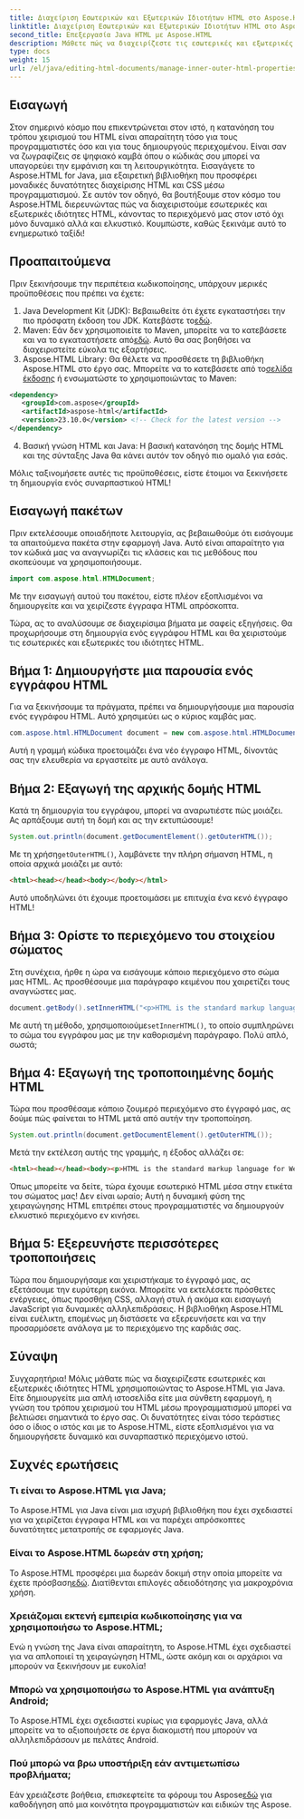 ```yaml
---
title: Διαχείριση Εσωτερικών και Εξωτερικών Ιδιοτήτων HTML στο Aspose.HTML για Java
linktitle: Διαχείριση Εσωτερικών και Εξωτερικών Ιδιοτήτων HTML στο Aspose.HTML για Java
second_title: Επεξεργασία Java HTML με Aspose.HTML
description: Μάθετε πώς να διαχειρίζεστε τις εσωτερικές και εξωτερικές ιδιότητες HTML στο Aspose.HTML για Java με αυτόν τον οδηγό βήμα προς βήμα, ιδανικό για προγραμματιστές ιστού και δημιουργούς περιεχομένου.
type: docs
weight: 15
url: /el/java/editing-html-documents/manage-inner-outer-html-properties/
---
```

## Εισαγωγή
Στον σημερινό κόσμο που επικεντρώνεται στον ιστό, η κατανόηση του τρόπου χειρισμού του HTML είναι απαραίτητη τόσο για τους προγραμματιστές όσο και για τους δημιουργούς περιεχομένου. Είναι σαν να ζωγραφίζεις σε ψηφιακό καμβά όπου ο κώδικάς σου μπορεί να υπαγορεύει την εμφάνιση και τη λειτουργικότητα. Εισαγάγετε το Aspose.HTML for Java, μια εξαιρετική βιβλιοθήκη που προσφέρει μοναδικές δυνατότητες διαχείρισης HTML και CSS μέσω προγραμματισμού. Σε αυτόν τον οδηγό, θα βουτήξουμε στον κόσμο του Aspose.HTML διερευνώντας πώς να διαχειριστούμε εσωτερικές και εξωτερικές ιδιότητες HTML, κάνοντας το περιεχόμενό μας στον ιστό όχι μόνο δυναμικό αλλά και ελκυστικό. Κουμπώστε, καθώς ξεκινάμε αυτό το ενημερωτικό ταξίδι!

## Προαπαιτούμενα

Πριν ξεκινήσουμε την περιπέτεια κωδικοποίησης, υπάρχουν μερικές προϋποθέσεις που πρέπει να έχετε:

1.  Java Development Kit (JDK): Βεβαιωθείτε ότι έχετε εγκαταστήσει την πιο πρόσφατη έκδοση του JDK. Κατεβάστε το[εδώ](https://www.oracle.com/java/technologies/javase-jdk11-downloads.html).
2.  Maven: Εάν δεν χρησιμοποιείτε το Maven, μπορείτε να το κατεβάσετε και να το εγκαταστήσετε από[εδώ](https://maven.apache.org/download.cgi). Αυτό θα σας βοηθήσει να διαχειριστείτε εύκολα τις εξαρτήσεις.
3.  Aspose.HTML Library: Θα θέλετε να προσθέσετε τη βιβλιοθήκη Aspose.HTML στο έργο σας. Μπορείτε να το κατεβάσετε από το[σελίδα έκδοσης](https://releases.aspose.com/html/java/) ή ενσωματώστε το χρησιμοποιώντας το Maven:
```xml
<dependency>
   <groupId>com.aspose</groupId>
   <artifactId>aspose-html</artifactId>
   <version>23.10.0</version> <!-- Check for the latest version -->
</dependency>
```
4. Βασική γνώση HTML και Java: Η βασική κατανόηση της δομής HTML και της σύνταξης Java θα κάνει αυτόν τον οδηγό πιο ομαλό για εσάς.

Μόλις ταξινομήσετε αυτές τις προϋποθέσεις, είστε έτοιμοι να ξεκινήσετε τη δημιουργία ενός συναρπαστικού HTML!

## Εισαγωγή πακέτων

Πριν εκτελέσουμε οποιαδήποτε λειτουργία, ας βεβαιωθούμε ότι εισάγουμε τα απαιτούμενα πακέτα στην εφαρμογή Java. Αυτό είναι απαραίτητο για τον κώδικά μας να αναγνωρίζει τις κλάσεις και τις μεθόδους που σκοπεύουμε να χρησιμοποιήσουμε.

```java
import com.aspose.html.HTMLDocument;
```

Με την εισαγωγή αυτού του πακέτου, είστε πλέον εξοπλισμένοι να δημιουργείτε και να χειρίζεστε έγγραφα HTML απρόσκοπτα. 

Τώρα, ας το αναλύσουμε σε διαχειρίσιμα βήματα με σαφείς εξηγήσεις. Θα προχωρήσουμε στη δημιουργία ενός εγγράφου HTML και θα χειριστούμε τις εσωτερικές και εξωτερικές του ιδιότητες HTML.

## Βήμα 1: Δημιουργήστε μια παρουσία ενός εγγράφου HTML

Για να ξεκινήσουμε τα πράγματα, πρέπει να δημιουργήσουμε μια παρουσία ενός εγγράφου HTML. Αυτό χρησιμεύει ως ο κύριος καμβάς μας.

```java
com.aspose.html.HTMLDocument document = new com.aspose.html.HTMLDocument();
```

Αυτή η γραμμή κώδικα προετοιμάζει ένα νέο έγγραφο HTML, δίνοντάς σας την ελευθερία να εργαστείτε με αυτό ανάλογα.

## Βήμα 2: Εξαγωγή της αρχικής δομής HTML

Κατά τη δημιουργία του εγγράφου, μπορεί να αναρωτιέστε πώς μοιάζει. Ας αρπάξουμε αυτή τη δομή και ας την εκτυπώσουμε!

```java
System.out.println(document.getDocumentElement().getOuterHTML());
```

 Με τη χρήση`getOuterHTML()`, λαμβάνετε την πλήρη σήμανση HTML, η οποία αρχικά μοιάζει με αυτό: 
```html
<html><head></head><body></body></html>
```
Αυτό υποδηλώνει ότι έχουμε προετοιμάσει με επιτυχία ένα κενό έγγραφο HTML!

## Βήμα 3: Ορίστε το περιεχόμενο του στοιχείου σώματος

Στη συνέχεια, ήρθε η ώρα να εισάγουμε κάποιο περιεχόμενο στο σώμα μας HTML. Ας προσθέσουμε μια παράγραφο κειμένου που χαιρετίζει τους αναγνώστες μας.

```java
document.getBody().setInnerHTML("<p>HTML is the standard markup language for Web pages.</p>");
```

Με αυτή τη μέθοδο, χρησιμοποιούμε`setInnerHTML()`, το οποίο συμπληρώνει το σώμα του εγγράφου μας με την καθορισμένη παράγραφο. Πολύ απλό, σωστά;

## Βήμα 4: Εξαγωγή της τροποποιημένης δομής HTML

Τώρα που προσθέσαμε κάποιο ζουμερό περιεχόμενο στο έγγραφό μας, ας δούμε πώς φαίνεται το HTML μετά από αυτήν την τροποποίηση.

```java
System.out.println(document.getDocumentElement().getOuterHTML());
```

Μετά την εκτέλεση αυτής της γραμμής, η έξοδος αλλάζει σε:
```html
<html><head></head><body><p>HTML is the standard markup language for Web pages.</p></body></html>
```
Όπως μπορείτε να δείτε, τώρα έχουμε εσωτερικό HTML μέσα στην ετικέτα του σώματος μας! Δεν είναι ωραίο; Αυτή η δυναμική φύση της χειραγώγησης HTML επιτρέπει στους προγραμματιστές να δημιουργούν ελκυστικό περιεχόμενο εν κινήσει.

## Βήμα 5: Εξερευνήστε περισσότερες τροποποιήσεις

Τώρα που δημιουργήσαμε και χειριστήκαμε το έγγραφό μας, ας εξετάσουμε την ευρύτερη εικόνα. Μπορείτε να εκτελέσετε πρόσθετες ενέργειες, όπως προσθήκη CSS, αλλαγή στυλ ή ακόμα και εισαγωγή JavaScript για δυναμικές αλληλεπιδράσεις. Η βιβλιοθήκη Aspose.HTML είναι ευέλικτη, επομένως μη διστάσετε να εξερευνήσετε και να την προσαρμόσετε ανάλογα με το περιεχόμενο της καρδιάς σας.

## Σύναψη

Συγχαρητήρια! Μόλις μάθατε πώς να διαχειρίζεστε εσωτερικές και εξωτερικές ιδιότητες HTML χρησιμοποιώντας το Aspose.HTML για Java. Είτε δημιουργείτε μια απλή ιστοσελίδα είτε μια σύνθετη εφαρμογή, η γνώση του τρόπου χειρισμού του HTML μέσω προγραμματισμού μπορεί να βελτιώσει σημαντικά το έργο σας. Οι δυνατότητες είναι τόσο τεράστιες όσο ο ίδιος ο ιστός και με το Aspose.HTML, είστε εξοπλισμένοι για να δημιουργήσετε δυναμικό και συναρπαστικό περιεχόμενο ιστού.

## Συχνές ερωτήσεις

### Τι είναι το Aspose.HTML για Java;  
Το Aspose.HTML για Java είναι μια ισχυρή βιβλιοθήκη που έχει σχεδιαστεί για να χειρίζεται έγγραφα HTML και να παρέχει απρόσκοπτες δυνατότητες μετατροπής σε εφαρμογές Java.

### Είναι το Aspose.HTML δωρεάν στη χρήση;  
 Το Aspose.HTML προσφέρει μια δωρεάν δοκιμή στην οποία μπορείτε να έχετε πρόσβαση[εδώ](https://releases.aspose.com/). Διατίθενται επιλογές αδειοδότησης για μακροχρόνια χρήση.

### Χρειάζομαι εκτενή εμπειρία κωδικοποίησης για να χρησιμοποιήσω το Aspose.HTML;  
Ενώ η γνώση της Java είναι απαραίτητη, το Aspose.HTML έχει σχεδιαστεί για να απλοποιεί τη χειραγώγηση HTML, ώστε ακόμη και οι αρχάριοι να μπορούν να ξεκινήσουν με ευκολία!

### Μπορώ να χρησιμοποιήσω το Aspose.HTML για ανάπτυξη Android;  
Το Aspose.HTML έχει σχεδιαστεί κυρίως για εφαρμογές Java, αλλά μπορείτε να το αξιοποιήσετε σε έργα διακομιστή που μπορούν να αλληλεπιδράσουν με πελάτες Android.

### Πού μπορώ να βρω υποστήριξη εάν αντιμετωπίσω προβλήματα;  
 Εάν χρειάζεστε βοήθεια, επισκεφτείτε τα φόρουμ του Aspose[εδώ](https://forum.aspose.com/c/html/29) για καθοδήγηση από μια κοινότητα προγραμματιστών και ειδικών της Aspose.

